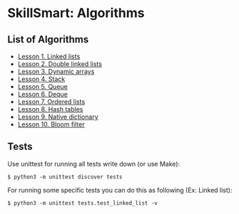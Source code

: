 # SkillSmart: Algorithms

## List of Algorithms
* [Lesson 1. Linked lists](src/linked_list/linked_list.py)
* [Lesson 2. Double linked lists](src/double_linked_list/double_linked_list.py)
* [Lesson 3. Dynamic arrays](src/dynamic_array/dynamic_array.py)
* [Lesson 4. Stack](src/stack/stack.py)
* [Lesson 5. Queue](src/queue/queue.py)
* [Lesson 6. Deque](src/deque/deque.py)
* [Lesson 7. Ordered lists](src/ordered_list/ordered_list.py)
* [Lesson 8. Hash tables](src/hashtable/hashtable.py)
* [Lesson 9. Native dictionary](src/dictionary/dictionary.py)
* [Lesson 10. Bloom filter](src/bloom_filter/bloom_filter.py)

## Tests
Use unittest for running all tests write down (or use Make):
```
$ python3 -m unittest discover tests
```

For running some specific tests you can do this as following (Ex: Linked list):
```
$ python3 -m unittest tests.test_linked_list -v
```
